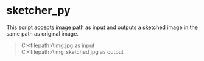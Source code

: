 # sketcher_py
This script accepts image path as input and outputs a sketched image in the same path as original image.  
> C:\<filepath>\img.jpg as input  
> C:\<filepath>\img_sketched.jpg as output  
